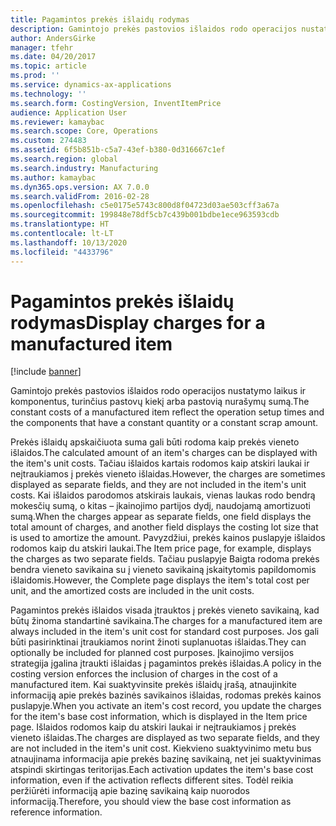 ```yaml
---
title: Pagamintos prekės išlaidų rodymas
description: Gamintojo prekės pastovios išlaidos rodo operacijos nustatymo laikus ir komponentus, turinčius pastovų kiekį arba pastovią nurašymų sumą.
author: AndersGirke
manager: tfehr
ms.date: 04/20/2017
ms.topic: article
ms.prod: ''
ms.service: dynamics-ax-applications
ms.technology: ''
ms.search.form: CostingVersion, InventItemPrice
audience: Application User
ms.reviewer: kamaybac
ms.search.scope: Core, Operations
ms.custom: 274483
ms.assetid: 6f5b851b-c5a7-43ef-b380-0d316667c1ef
ms.search.region: global
ms.search.industry: Manufacturing
ms.author: kamaybac
ms.dyn365.ops.version: AX 7.0.0
ms.search.validFrom: 2016-02-28
ms.openlocfilehash: c5e0175e5743c800d8f04723d03ae503cff3a67a
ms.sourcegitcommit: 199848e78df5cb7c439b001bdbe1ece963593cdb
ms.translationtype: HT
ms.contentlocale: lt-LT
ms.lasthandoff: 10/13/2020
ms.locfileid: "4433796"
---
```

# <a name="display-charges-for-a-manufactured-item"></a><span data-ttu-id="c42ba-103">Pagamintos prekės išlaidų rodymas</span><span class="sxs-lookup"><span data-stu-id="c42ba-103">Display charges for a manufactured item</span></span>

[!include [banner](../includes/banner.md)]

<span data-ttu-id="c42ba-104">Gamintojo prekės pastovios išlaidos rodo operacijos nustatymo laikus ir komponentus, turinčius pastovų kiekį arba pastovią nurašymų sumą.</span><span class="sxs-lookup"><span data-stu-id="c42ba-104">The constant costs of a manufactured item reflect the operation setup times and the components that have a constant quantity or a constant scrap amount.</span></span>

<span data-ttu-id="c42ba-105">Prekės išlaidų apskaičiuota suma gali būti rodoma kaip prekės vieneto išlaidos.</span><span class="sxs-lookup"><span data-stu-id="c42ba-105">The calculated amount of an item's charges can be displayed with the item's unit costs.</span></span> <span data-ttu-id="c42ba-106">Tačiau išlaidos kartais rodomos kaip atskiri laukai ir neįtraukiamos į prekės vieneto išlaidas.</span><span class="sxs-lookup"><span data-stu-id="c42ba-106">However, the charges are sometimes displayed as separate fields, and they are not included in the item's unit costs.</span></span> <span data-ttu-id="c42ba-107">Kai išlaidos parodomos atskirais laukais, vienas laukas rodo bendrą mokesčių sumą, o kitas – įkainojimo partijos dydį, naudojamą amortizuoti sumą.</span><span class="sxs-lookup"><span data-stu-id="c42ba-107">When the charges appear as separate fields, one field displays the total amount of charges, and another field displays the costing lot size that is used to amortize the amount.</span></span> <span data-ttu-id="c42ba-108">Pavyzdžiui, prekės kainos puslapyje išlaidos rodomos kaip du atskiri laukai.</span><span class="sxs-lookup"><span data-stu-id="c42ba-108">The Item price page, for example, displays the charges as two separate fields.</span></span> <span data-ttu-id="c42ba-109">Tačiau puslapyje Baigta rodoma prekės bendra vieneto savikaina su į vieneto savikainą įskaitytomis papildomomis išlaidomis.</span><span class="sxs-lookup"><span data-stu-id="c42ba-109">However, the Complete page displays the item's total cost per unit, and the amortized costs are included in the unit costs.</span></span>

<span data-ttu-id="c42ba-110">Pagamintos prekės išlaidos visada įtrauktos į prekės vieneto savikainą, kad būtų žinoma standartinė savikaina.</span><span class="sxs-lookup"><span data-stu-id="c42ba-110">The charges for a manufactured item are always included in the item's unit cost for standard cost purposes.</span></span> <span data-ttu-id="c42ba-111">Jos gali būti pasirinktinai įtraukiamos norint žinoti suplanuotas išlaidas.</span><span class="sxs-lookup"><span data-stu-id="c42ba-111">They can optionally be included for planned cost purposes.</span></span> <span data-ttu-id="c42ba-112">Įkainojimo versijos strategija įgalina įtraukti išlaidas į pagamintos prekės išlaidas.</span><span class="sxs-lookup"><span data-stu-id="c42ba-112">A policy in the costing version enforces the inclusion of charges in the cost of a manufactured item.</span></span> <span data-ttu-id="c42ba-113">Kai suaktyvinsite prekės išlaidų įrašą, atnaujinkite informaciją apie prekės bazinės savikainos išlaidas, rodomas prekės kainos puslapyje.</span><span class="sxs-lookup"><span data-stu-id="c42ba-113">When you activate an item's cost record, you update the charges for the item's base cost information, which is displayed in the Item price page.</span></span> <span data-ttu-id="c42ba-114">Išlaidos rodomos kaip du atskiri laukai ir neįtraukiamos į prekės vieneto išlaidas.</span><span class="sxs-lookup"><span data-stu-id="c42ba-114">The charges are displayed as two separate fields, and they are not included in the item's unit cost.</span></span> <span data-ttu-id="c42ba-115">Kiekvieno suaktyvinimo metu bus atnaujinama informacija apie prekės bazinę savikainą, net jei suaktyvinimas atspindi skirtingas teritorijas.</span><span class="sxs-lookup"><span data-stu-id="c42ba-115">Each activation updates the item's base cost information, even if the activation reflects different sites.</span></span> <span data-ttu-id="c42ba-116">Todėl reikia peržiūrėti informaciją apie bazinę savikainą kaip nuorodos informaciją.</span><span class="sxs-lookup"><span data-stu-id="c42ba-116">Therefore, you should view the base cost information as reference information.</span></span>





